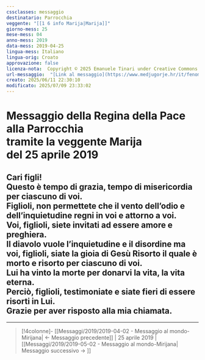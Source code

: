 ```yaml
---
cssclasses: messaggio
destinatario: Parrocchia
veggente: "[[1 6 info Marija|Marija]]"
giorno-mess: 25
mese-mess: 04
anno-mess: 2019
data-mess: 2019-04-25
lingua-mess: Italiano
lingua-orig: Croato
approvazione: false
licenza-nota:  Copyright © 2025 Emanuele Tinari under Creative Commons BY-NC-SA 4.0 https://creativecommons.org/licenses/by-nc-sa/4.0/
url-messaggio:  "[Link al messaggio](https://www.medjugorje.hr/it/fenomeno-di-medjugorje/messaggi-della-madonna/?datum=2019-4-25)"
creato: 2025/06/11 22:30:10
modificato: 2025/07/09 23:33:02
---
```


# Messaggio della Regina della Pace<br>alla Parrocchia<br>tramite la veggente Marija<br>del 25 aprile 2019

## Cari figli!<br>Questo è tempo di grazia, tempo di misericordia per ciascuno di voi.<br>Figlioli, non permettete che il vento dell’odio e dell’inquietudine regni in voi e attorno a voi.<br>Voi, figlioli, siete invitati ad essere amore e preghiera.<br>Il diavolo vuole l’inquietudine e il disordine ma voi, figlioli, siate la gioia di Gesù Risorto il quale è morto e risorto per ciascuno di voi.<br>Lui ha vinto la morte per donarvi la vita, la vita eterna.<br>Perciò, figlioli, testimoniate e siate fieri di essere risorti in Lui.<br>Grazie per aver risposto alla mia chiamata.

***

> [!4colonne]- [[Messaggi/2019/2019-04-02 - Messaggio al mondo-Mirijana| ← Messaggio precedente]] | 25 aprile 2019 | [[Messaggi/2019/2019-05-02 - Messaggio al mondo-Mirijana| Messaggio successivo → ]]

